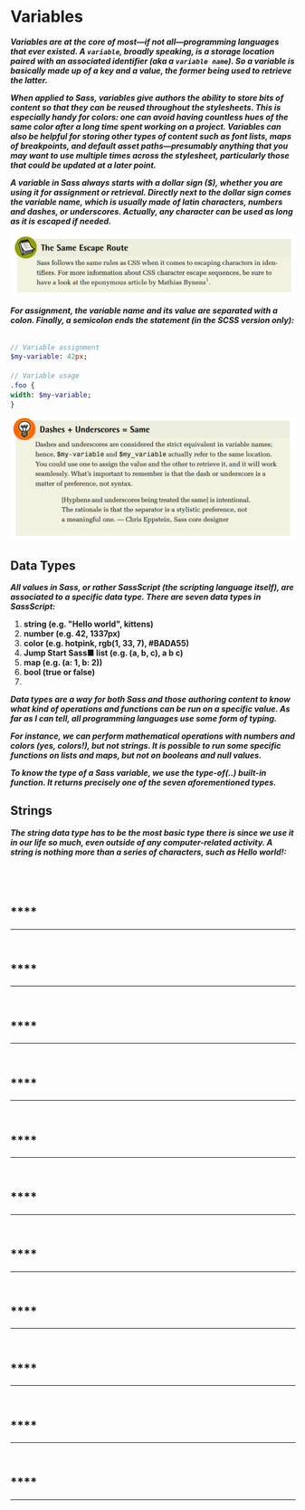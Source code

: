 # **Variables**

***Variables are at the core of most—if not all—programming languages that ever existed. A `variable`, broadly speaking, is a storage location paired with an associated
identifier (aka a `variable name`). So a variable is basically made up of a key and a
value, the former being used to retrieve the latter.***

***When applied to Sass, variables give authors the ability to store bits of content so
that they can be reused throughout the stylesheets. This is especially handy for
colors: one can avoid having countless hues of the same color after a long time spent
working on a project. Variables can also be helpful for storing other types of content
such as font lists, maps of breakpoints, and default asset paths—presumably anything
that you may want to use multiple times across the stylesheet, particularly those
that could be updated at a later point.***


***A variable in Sass always starts with a dollar sign ($), whether you are using it for
assignment or retrieval. Directly next to the dollar sign comes the variable name,
which is usually made of latin characters, numbers and dashes, or underscores.
Actually, any character can be used as long as it is escaped if needed.***

![](img/1.png)

***For assignment, the variable name and its value are separated with a colon. Finally,
a semicolon ends the statement (in the SCSS version only):***

```sass

// Variable assignment
$my-variable: 42px;

// Variable usage
.foo {
width: $my-variable;
}
```

![](img/2.png)

## **Data Types**
***All values in Sass, or rather SassScript (the scripting language itself), are associated
to a specific data type. There are seven data types in SassScript:***

1. **string (e.g. "Hello world", kittens)**
1. **number (e.g. 42, 1337px)**
1. **color (e.g. hotpink, rgb(1, 33, 7), #BADA55)**
2. **Jump Start Sass■ list (e.g. (a, b, c), a b c)**
3. **map (e.g. (a: 1, b: 2))**
4. **bool (true or false)**
5. 

***Data types are a way for both Sass and those authoring content to know what kind
of operations and functions can be run on a specific value. As far as I can tell, all
programming languages use some form of typing.***

***For instance, we can perform mathematical operations with numbers and colors
(yes, colors!), but not strings. It is possible to run some specific functions on lists
and maps, but not on booleans and null values.***

***To know the type of a Sass variable, we use the type-of(..) built-in function. It
returns precisely one of the seven aforementioned types.***



## **Strings**
***The string data type has to be the most basic type there is since we use it in our
life so much, even outside of any computer-related activity. A string is nothing more
than a series of characters, such as Hello world!:***
```sass

```
```sass
```
```sass

```
```sass
```
## ****
******
```sass

```
```sass
```

## ****
******
```sass

```
```sass
```

## ****
******
```sass

```
```sass
```

## ****
******
```sass

```
```sass
```

## ****
******
```sass

```
```sass
```

## ****
******
```sass

```
```sass
```

## ****
******
```sass

```
```sass
```

## ****
******
```sass

```
```sass
```

## ****
******
```sass

```
```sass
```

## ****
******
```sass

```
```sass
```

## ****
******
```sass

```
```sass
```